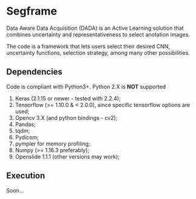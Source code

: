# Segframe
Data Aware Data Acquisition (DADA) is an Active Learning solution that combines uncertainty and representativeness to select anotation images. 

The code is a framework that lets users select their desired CNN, uncertainty functions, selection strategy, among many other possibilities.

## Dependencies
Code is compliant with Python3+. Python 2.X is **NOT** supported

1. Keras (2.1.15 or newer - tested with 2.2.4);
2. Tensorflow (>= 1.10.0 & < 2.0.0), since specific tensorflow options are used;
3. Opencv 3.X (and python bindings - cv2);
4. Pandas;
5. tqdm;
6. Pydicom;
7. pympler for memory profiling;
8. Numpy (>= 1.16.3 preferably);
9. Openslide 1.1.1 (other versions may work);

## Execution
Soon...
